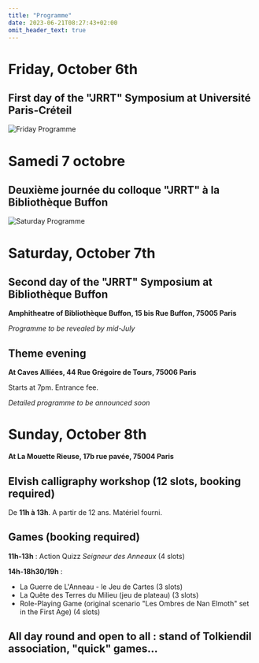 ```yaml
---
title: "Programme"
date: 2023-06-21T08:27:43+02:00
omit_header_text: true
---
```


# Friday, October 6th
## First day of the "JRRT" Symposium at Université Paris-Créteil

![Friday Programme](/images/programme_vendredi.jpg)


# Samedi 7 octobre
## Deuxième journée du colloque "JRRT" à la Bibliothèque Buffon

![Saturday Programme](/images/programme_samedi.jpg)


# Saturday, October 7th 
## Second day of the "JRRT" Symposium at Bibliothèque Buffon
**Amphitheatre of Bibliothèque Buffon, 15 bis Rue Buffon, 75005 Paris**

*Programme to be revealed by mid-July*

## Theme evening
**At Caves Alliées, 44 Rue Grégoire de Tours, 75006 Paris**

Starts at 7pm. Entrance fee.

*Detailed programme to be announced soon*

# Sunday, October 8th
**At La Mouette Rieuse, 17b rue pavée, 75004 Paris**

## Elvish calligraphy workshop (12 slots, booking required)
De **11h à 13h**. A partir de 12 ans. Matériel fourni.

## Games (booking required)
**11h-13h** : Action Quizz *Seigneur des Anneaux* (4 slots)

**14h-18h30/19h** : 
* La Guerre de L'Anneau - le Jeu de Cartes (3 slots)
* La Quête des Terres du Milieu (jeu de plateau) (3 slots)
* Role-Playing Game (original scenario "Les Ombres de Nan Elmoth" set in the First Age) (4 slots)

## All day round and open to all : stand of Tolkiendil association, "quick" games...

